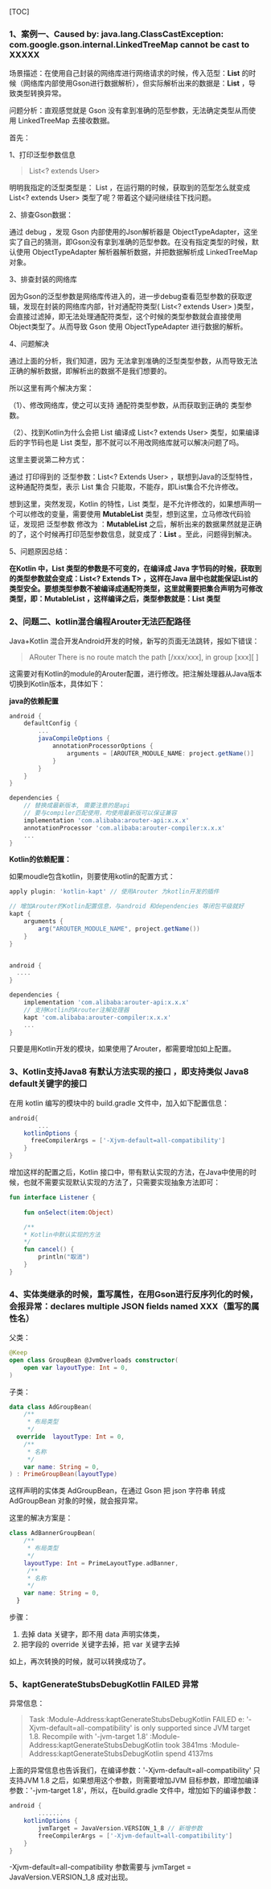 

[TOC]



### 1、案例一、**Caused by: java.lang.ClassCastException: com.google.gson.internal.LinkedTreeMap cannot be cast to XXXXX**



场景描述：在使用自己封装的网络库进行网络请求的时候，传入范型：**List<User>** 的时候（网络库内部使用Gson进行数据解析），但实际解析出来的数据是：**List<LinkedTreeMap>** ，导致类型转换异常。



问题分析：直观感觉就是 Gson 没有拿到准确的范型参数，无法确定类型从而使用 LinkedTreeMap 去接收数据。



首先：

1、打印泛型参数信息

> List<? extends User>

明明我指定的泛型类型是： List<User> ，在运行期的时候，获取到的范型怎么就变成 List<? extends User> 类型了呢？带着这个疑问继续往下找问题。



2、排查Gson数据：

通过 debug ，发现 Gson 内部使用的Json解析器是 ObjectTypeAdapter，这坐实了自己的猜测，即Gson没有拿到准确的范型参数。在没有指定类型的时候，默认使用 ObjectTypeAdapter 解析器解析数据，并把数据解析成 LinkedTreeMap 对象。



3、排查封装的网络库

因为Gson的泛型参数是网络库传进入的，进一步debug查看范型参数的获取逻辑，发现在封装的网络库内部，针对通配符类型( List<? extends User> )类型，会直接过滤掉，即无法处理通配符类型，这个时候的类型参数就会直接使用Object类型了。从而导致 Gson 使用 ObjectTypeAdapter 进行数据的解析。



4、问题解决

通过上面的分析，我们知道，因为 无法拿到准确的泛型类型参数，从而导致无法正确的解析数据，即解析出的数据不是我们想要的。



所以这里有两个解决方案：

（1）、修改网络库，使之可以支持 通配符类型参数，从而获取到正确的 类型参数。

（2）、找到Kotlin为什么会把 List<User> 编译成 List<? extends User> 类型，如果编译后的字节码也是 List<User> 类型，那不就可以不用改网络库就可以解决问题了吗。



这里主要说第二种方式：



通过 打印得到的 泛型参数：List<? Extends User> ，联想到Java的泛型特性，这种通配符类型，表示 List 集合 只能取，不能存，即List集合不允许修改。



想到这里，突然发现，Kotlin 的特性，List 类型，是不允许修改的，如果想声明一个可以修改的变量，需要使用 **MutableList** 类型，想到这里，立马修改代码验证，发现把 泛型参数 修改为 ：**MutableList<User>** 之后，解析出来的数据果然就是正确的了，这个时候再打印范型参数信息，就变成了：**List<User>** 。至此，问题得到解决。



5、问题原因总结：

**在Kotlin 中，List<T> 类型的参数是不可变的，在编译成 Java 字节码的时候，获取到的类型参数就会变成：List<? Extends T> ，这样在Java 层中也就能保证List的类型安全。要想类型参数不被编译成通配符类型，这里就需要把集合声明为可修改类型，即：MutableList<T> ，这样编译之后，类型参数就是：List<T> 类型**



### 2、问题二、kotlin混合编程Arouter无法匹配路径

Java+Kotlin 混合开发Android开发的时候，新写的页面无法跳转，报如下错误：

> ARouter There is no route match the path [/xxx/xxx], in group [xxx][ ]

这需要对有Kotlin的module的Arouter配置，进行修改。把注解处理器从Java版本切换到Kotlin版本，具体如下：



 **java的依赖配置**

```groovy
android {
    defaultConfig {
        ...
        javaCompileOptions {
            annotationProcessorOptions {
                arguments = [AROUTER_MODULE_NAME: project.getName()]
            }
        }
    }
}

dependencies {
    // 替换成最新版本, 需要注意的是api
    // 要与compiler匹配使用，均使用最新版可以保证兼容
    implementation 'com.alibaba:arouter-api:x.x.x'
    annotationProcessor 'com.alibaba:arouter-compiler:x.x.x'
    ...
}

```



**Kotlin的依赖配置：**

如果moudle包含kotlin，则要使用kotlin的配置方式：

```groovy
apply plugin: 'kotlin-kapt' // 使用Arouter 为kotlin开发的插件

// 增加Arouter的Kotlin配置信息，与android 和dependencies 等闭包平级就好
kapt {
    arguments {
        arg("AROUTER_MODULE_NAME", project.getName())
    }
}


android {
  ....
}

dependencies {
    implementation 'com.alibaba:arouter-api:x.x.x'
  	// 支持Kotlin的Arouter注解处理器
    kapt 'com.alibaba:arouter-compiler:x.x.x'
    ...
}

```



只要是用Kotlin开发的模块，如果使用了Arouter，都需要增加如上配置。



### 3、Kotlin支持Java8 有默认方法实现的接口 ，即支持类似 Java8 default关键字的接口

在用 kotlin 编写的模块中的 build.gradle 文件中，加入如下配置信息：

```groovy
android{
 		...
    kotlinOptions {
      freeCompilerArgs = ['-Xjvm-default=all-compatibility']
    }
}
```



增加这样的配置之后，Kotlin 接口中，带有默认实现的方法，在Java中使用的时候，也就不需要实现默认实现的方法了，只需要实现抽象方法即可：

```kotlin
fun interface Listener {
  
    fun onSelect(item:Object)

   	/**
   	* Kotlin中默认实现的方法
   	*/
    fun cancel() {
        println("取消")
    }
}
```



### 4、实体类继承的时候，重写属性，在用Gson进行反序列化的时候，会报异常：declares multiple JSON fields named XXX（重写的属性名）

父类：

```kotlin
@Keep
open class GroupBean @JvmOverloads constructor(
    open var layoutType: Int = 0,
)
```

子类：

```kotlin
data class AdGroupBean(
    /**
     * 布局类型
     */
  override  layoutType: Int = 0,
    /**
     * 名称
     */
    var name: String = 0,
) : PrimeGroupBean(layoutType)
```

这样声明的实体类 AdGroupBean，在通过 Gson 把 json 字符串 转成 AdGroupBean 对象的时候，就会报异常。

这里的解决方案是：

```kotlin
class AdBannerGroupBean(
    /**
     * 布局类型
     */
    layoutType: Int = PrimeLayoutType.adBanner,
     /**
     * 名称
     */
    var name: String = 0,
  }
```

步骤：

1. 去掉 data 关键字，即不用 data 声明实体类，
2. 把字段的 override 关键字去掉，把 var 关键字去掉

如上，再次转换的时候，就可以转换成功了。

### 5、kaptGenerateStubsDebugKotlin FAILED 异常

异常信息：

> Task :Module-Address:kaptGenerateStubsDebugKotlin FAILED
> e: '-Xjvm-default=all-compatibility' is only supported since JVM target 1.8. Recompile with '-jvm-target 1.8'
> :Module-Address:kaptGenerateStubsDebugKotlin took 3841ms
> :Module-Address:kaptGenerateStubsDebugKotlin spend 4137ms

上面的异常信息也告诉我们，在编译参数：'-Xjvm-default=all-compatibility' 只支持JVM 1.8 之后，如果想用这个参数，则需要增加JVM 目标参数，即增加编译参数：'-jvm-target 1.8'，所以，在build.gradle 文件中，增加如下的编译参数：

```groovy
android {
		.......
    kotlinOptions {
        jvmTarget = JavaVersion.VERSION_1_8 // 新增参数
        freeCompilerArgs = ['-Xjvm-default=all-compatibility'] 
    }
}
```

-Xjvm-default=all-compatibility 参数需要与 jvmTarget = JavaVersion.VERSION_1_8  成对出现。